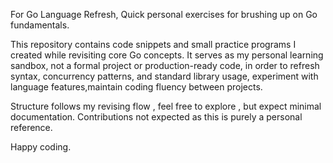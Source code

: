 For Go Language Refresh, Quick personal exercises for brushing up on Go fundamentals.       

This repository contains code snippets and small practice programs  I  created  while
revisiting core Go concepts. It serves as my personal learning sandbox,  not a formal
project or production-ready code, in order to refresh syntax,  concurrency  patterns,
and standard library usage, experiment with language features,maintain coding fluency
between projects.       

Structure follows my revising flow ,  feel  free  to  explore ,  but  expect  minimal
documentation. Contributions not expected as this is purely a personal reference.       

Happy coding.
